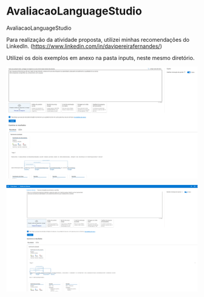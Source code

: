 # AvaliacaoLanguageStudio
AvaliacaoLanguageStudio

Para realização da atividade proposta, utilizei minhas recomendações do LinkedIn.
(https://www.linkedin.com/in/davipereirafernandes/)


Utilizei os dois exemplos em anexo na pasta inputs, neste mesmo diretório.

![alt text](image-2.png)

![alt text](image-3.png)
